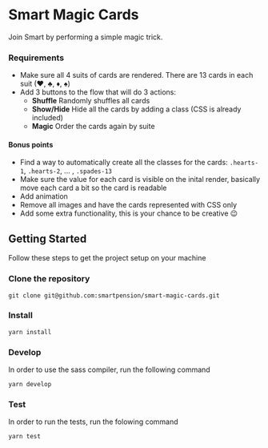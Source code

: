 # Smart Magic Cards
Join Smart by performing a simple magic trick.

### Requirements
- Make sure all 4 suits of cards are rendered. There are 13 cards in each suit (♥,   ♣, ♦, ♠)
- Add 3 buttons to the flow that will do 3 actions:
  - **Shuffle** Randomly shuffles all cards
  - **Show/Hide** Hide all the cards by adding a class (CSS is already included)
  - **Magic** Order the cards again by suite

#### Bonus points
  - Find a way to automatically create all the classes for the cards: `.hearts-1`, `.hearts-2`, ... , `.spades-13`
  - Make sure the value for each card is visible on the inital render, basically move each card a bit so the card is readable
  - Add animation
  - Remove all images and have the cards represented with CSS only
  - Add some extra functionality, this is your chance to be creative 😉

## Getting Started
Follow these steps to get the project setup on your machine

### Clone the repository
```
git clone git@github.com:smartpension/smart-magic-cards.git
```

### Install
```
yarn install
```

### Develop
In order to use the sass compiler, run the following command
```
yarn develop
```

### Test
In order to run the tests, run the folowing command
```
yarn test
```
